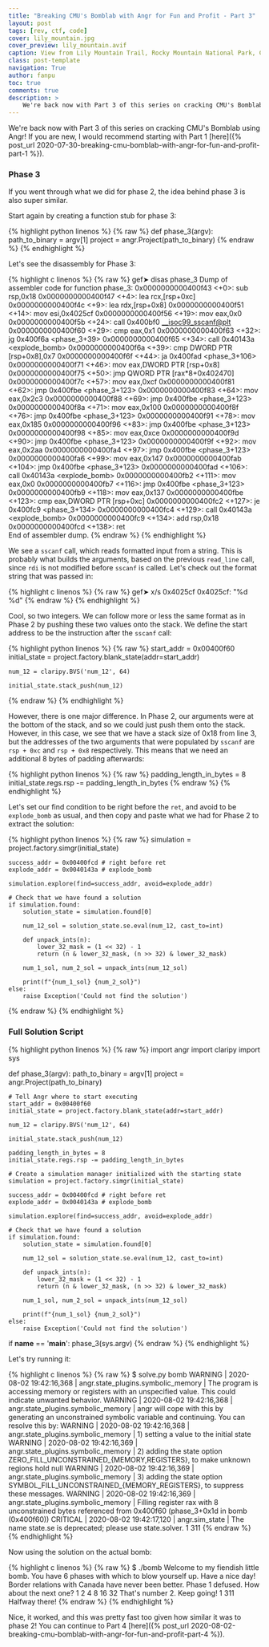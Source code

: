 ```yaml
---
title: "Breaking CMU's Bomblab with Angr for Fun and Profit - Part 3"
layout: post
tags: [rev, ctf, code]
cover: lily_mountain.jpg
cover_preview: lily_mountain.avif
caption: View from Lily Mountain Trail, Rocky Mountain National Park, Colorado, USA
class: post-template
navigation: True
author: fanpu
toc: true
comments: true
description: >
    We're back now with Part 3 of this series on cracking CMU's Bomblab using Angr!
---
```


We're back now with Part 3 of this series on cracking CMU's Bomblab using Angr!
If you are new, I would recommend starting with Part 1
[here]({% post_url 2020-07-30-breaking-cmu-bomblab-with-angr-for-fun-and-profit-part-1 %}).

### Phase 3

If you went through what we did for phase 2, the idea behind phase 3 is also super similar.

Start again by creating a function stub for phase 3:

{% highlight python linenos %}
{% raw %}
def phase_3(argv):
    path_to_binary = argv[1]
    project = angr.Project(path_to_binary)
{% endraw %}
{% endhighlight %}

Let's see the disassembly for Phase 3:

{% highlight c linenos %}
{% raw %}
gef➤  disas phase_3
Dump of assembler code for function phase_3:
   0x0000000000400f43 <+0>:	sub    rsp,0x18
   0x0000000000400f47 <+4>:	lea    rcx,[rsp+0xc]
   0x0000000000400f4c <+9>:	lea    rdx,[rsp+0x8]
   0x0000000000400f51 <+14>:	mov    esi,0x4025cf
   0x0000000000400f56 <+19>:	mov    eax,0x0
   0x0000000000400f5b <+24>:	call   0x400bf0 <__isoc99_sscanf@plt>
   0x0000000000400f60 <+29>:	cmp    eax,0x1
   0x0000000000400f63 <+32>:	jg     0x400f6a <phase_3+39>
   0x0000000000400f65 <+34>:	call   0x40143a <explode_bomb>
   0x0000000000400f6a <+39>:	cmp    DWORD PTR [rsp+0x8],0x7
   0x0000000000400f6f <+44>:	ja     0x400fad <phase_3+106>
   0x0000000000400f71 <+46>:	mov    eax,DWORD PTR [rsp+0x8]
   0x0000000000400f75 <+50>:	jmp    QWORD PTR [rax*8+0x402470]
   0x0000000000400f7c <+57>:	mov    eax,0xcf
   0x0000000000400f81 <+62>:	jmp    0x400fbe <phase_3+123>
   0x0000000000400f83 <+64>:	mov    eax,0x2c3
   0x0000000000400f88 <+69>:	jmp    0x400fbe <phase_3+123>
   0x0000000000400f8a <+71>:	mov    eax,0x100
   0x0000000000400f8f <+76>:	jmp    0x400fbe <phase_3+123>
   0x0000000000400f91 <+78>:	mov    eax,0x185
   0x0000000000400f96 <+83>:	jmp    0x400fbe <phase_3+123>
   0x0000000000400f98 <+85>:	mov    eax,0xce
   0x0000000000400f9d <+90>:	jmp    0x400fbe <phase_3+123>
   0x0000000000400f9f <+92>:	mov    eax,0x2aa
   0x0000000000400fa4 <+97>:	jmp    0x400fbe <phase_3+123>
   0x0000000000400fa6 <+99>:	mov    eax,0x147
   0x0000000000400fab <+104>:	jmp    0x400fbe <phase_3+123>
   0x0000000000400fad <+106>:	call   0x40143a <explode_bomb>
   0x0000000000400fb2 <+111>:	mov    eax,0x0
   0x0000000000400fb7 <+116>:	jmp    0x400fbe <phase_3+123>
   0x0000000000400fb9 <+118>:	mov    eax,0x137
   0x0000000000400fbe <+123>:	cmp    eax,DWORD PTR [rsp+0xc]
   0x0000000000400fc2 <+127>:	je     0x400fc9 <phase_3+134>
   0x0000000000400fc4 <+129>:	call   0x40143a <explode_bomb>
   0x0000000000400fc9 <+134>:	add    rsp,0x18
   0x0000000000400fcd <+138>:	ret    
End of assembler dump.
{% endraw %}
{% endhighlight %}

We see a `sscanf` call, which reads formatted input from a string. This is probably what builds the arguments, based on the previous `read_line` call, since `rdi` is not modified before `sscanf` is called. Let's check out the format string that was passed in:

{% highlight c linenos %}
{% raw %}
gef➤  x/s 0x4025cf
0x4025cf:	"%d %d"
{% endraw %}
{% endhighlight %}

Cool, so two integers. We can follow more or less the same format as in Phase 2 by pushing these two values onto the stack. We define the start address to be the instruction after the `sscanf` call:

{% highlight python linenos %}
{% raw %}
    start_addr = 0x00400f60
    initial_state = project.factory.blank_state(addr=start_addr)

    num_12 = claripy.BVS('num_12', 64)

    initial_state.stack_push(num_12)
{% endraw %}
{% endhighlight %}

However, there is one major difference. In Phase 2, our arguments were at the bottom of the stack, and so we could just push them onto the stack. However, in this case, we see that we have a stack size of 0x18 from line 3, but the addresses of the two arguments that were populated by `sscanf` are `rsp + 0xc` and `rsp + 0x8` respectively. This means that we need an additional 8 bytes of padding afterwards:

{% highlight python linenos %}
{% raw %}
    padding_length_in_bytes = 8
    initial_state.regs.rsp -= padding_length_in_bytes
{% endraw %}
{% endhighlight %}

Let's set our find condition to be right before the `ret`, and avoid to be `explode_bomb` as usual, and then copy and paste what we had for Phase 2 to extract the solution:

{% highlight python linenos %}
{% raw %}
    simulation = project.factory.simgr(initial_state)

    success_addr = 0x00400fcd # right before ret
    explode_addr = 0x0040143a # explode_bomb

    simulation.explore(find=success_addr, avoid=explode_addr)

    # Check that we have found a solution
    if simulation.found:
        solution_state = simulation.found[0]

        num_12_sol = solution_state.se.eval(num_12, cast_to=int)

        def unpack_ints(n):
            lower_32_mask = (1 << 32) - 1
            return (n & lower_32_mask, (n >> 32) & lower_32_mask)

        num_1_sol, num_2_sol = unpack_ints(num_12_sol)

        print(f"{num_1_sol} {num_2_sol}")
    else:
        raise Exception('Could not find the solution')
{% endraw %}
{% endhighlight %}

### Full Solution Script


{% highlight python linenos %}
{% raw %}
import angr
import claripy
import sys

def phase_3(argv):
    path_to_binary = argv[1]
    project = angr.Project(path_to_binary)

    # Tell Angr where to start executing 
    start_addr = 0x00400f60
    initial_state = project.factory.blank_state(addr=start_addr)

    num_12 = claripy.BVS('num_12', 64)

    initial_state.stack_push(num_12)

    padding_length_in_bytes = 8
    initial_state.regs.rsp -= padding_length_in_bytes

    # Create a simulation manager initialized with the starting state
    simulation = project.factory.simgr(initial_state)

    success_addr = 0x00400fcd # right before ret
    explode_addr = 0x0040143a # explode_bomb

    simulation.explore(find=success_addr, avoid=explode_addr)

    # Check that we have found a solution
    if simulation.found:
        solution_state = simulation.found[0]

        num_12_sol = solution_state.se.eval(num_12, cast_to=int)

        def unpack_ints(n):
            lower_32_mask = (1 << 32) - 1
            return (n & lower_32_mask, (n >> 32) & lower_32_mask)

        num_1_sol, num_2_sol = unpack_ints(num_12_sol)

        print(f"{num_1_sol} {num_2_sol}")
    else:
        raise Exception('Could not find the solution')

if __name__ == '__main__':
    phase_3(sys.argv)
{% endraw %}
{% endhighlight %}

Let's try running it:

{% highlight c linenos %}
{% raw %}
$ solve.py bomb
WARNING | 2020-08-02 19:42:16,368 | angr.state_plugins.symbolic_memory | The program is accessing memory or registers with an unspecified value. This could indicate unwanted behavior.
WARNING | 2020-08-02 19:42:16,368 | angr.state_plugins.symbolic_memory | angr will cope with this by generating an unconstrained symbolic variable and continuing. You can resolve this by:
WARNING | 2020-08-02 19:42:16,368 | angr.state_plugins.symbolic_memory | 1) setting a value to the initial state
WARNING | 2020-08-02 19:42:16,369 | angr.state_plugins.symbolic_memory | 2) adding the state option ZERO_FILL_UNCONSTRAINED_{MEMORY,REGISTERS}, to make unknown regions hold null
WARNING | 2020-08-02 19:42:16,369 | angr.state_plugins.symbolic_memory | 3) adding the state option SYMBOL_FILL_UNCONSTRAINED_{MEMORY_REGISTERS}, to suppress these messages.
WARNING | 2020-08-02 19:42:16,369 | angr.state_plugins.symbolic_memory | Filling register rax with 8 unconstrained bytes referenced from 0x400f60 (phase_3+0x1d in bomb (0x400f60))
CRITICAL | 2020-08-02 19:42:17,120 | angr.sim_state | The name state.se is deprecated; please use state.solver.
1 311
{% endraw %}
{% endhighlight %}

Now using the solution on the actual bomb:

{% highlight c linenos %}
{% raw %}
$ ./bomb
Welcome to my fiendish little bomb. You have 6 phases with
which to blow yourself up. Have a nice day!
Border relations with Canada have never been better.
Phase 1 defused. How about the next one?
1 2 4 8 16 32
That's number 2.  Keep going!
1 311
Halfway there!
{% endraw %}
{% endhighlight %}

Nice, it worked, and this was pretty fast too given how similar it was to phase
2! You can continue to Part 4
[here]({% post_url 2020-08-02-breaking-cmu-bomblab-with-angr-for-fun-and-profit-part-4 %}).